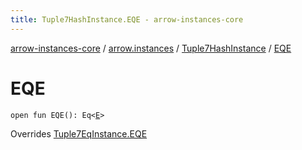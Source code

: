 ```yaml
---
title: Tuple7HashInstance.EQE - arrow-instances-core
---
```


[arrow-instances-core](../../index.html) / [arrow.instances](../index.html) / [Tuple7HashInstance](index.html) / [EQE](./-e-q-e.html)

# EQE

`open fun EQE(): Eq<`[`E`](index.html#E)`>`

Overrides [Tuple7EqInstance.EQE](../-tuple7-eq-instance/-e-q-e.html)

